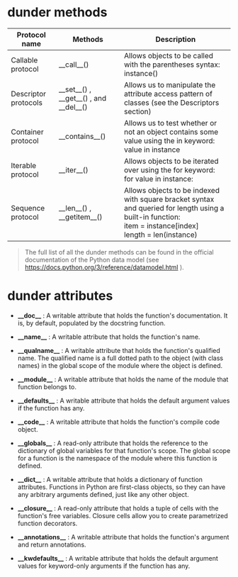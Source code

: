 # dunder methods
|**Protocol name**|**Methods**|**Description**|
|-|-|-|
|Callable protocol|\_\_call\_\_()|Allows objects to be called with the parentheses syntax: <br/>instance()</br>|
|Descriptor protocols|\_\_set\_\_() ,  \_\_get\_\_() , and  \_\_del\_\_()|Allows us to manipulate the attribute access pattern of classes (see the Descriptors section)|
|Container protocol|\_\_contains\_\_()|Allows us to test whether or not an object contains some value using the  in keyword: <br/>value in instance</br>|
|Iterable protocol|\_\_iter\_\_()|Allows objects to be iterated over using the  for keyword: <br/>for value in instance:</br>|
|Sequence protocol|\_\_len\_\_() , \_\_getitem\_\_()|Allows objects to be indexed with square bracket syntax and queried for length using a built-in function: <br/>item = instance[index]</br> length = len(instance)|

> The full list of all the dunder methods can be found in the official documentation of the Python data model (see  https://docs.python.org/3/reference/datamodel.html ).

# dunder attributes

  * **\_\_doc\_\_** : A writable attribute that holds the function's documentation. It is, by default, populated by the  docstring function.
  
  * **\_\_name\_\_** : A writable attribute that holds the function's name.
  
  * **\_\_qualname\_\_** : A writable attribute that holds the function's qualified name. The qualified name is a full dotted path to the object (with class names) in the global scope of the module where the object is defined.
  
  * **\_\_module\_\_** : A writable attribute that holds the name of the module that function belongs to.
  
  * **\_\_defaults\_\_** : A writable attribute that holds the default argument values if the function has any.
  
  * **\_\_code\_\_** : A writable attribute that holds the function's compile code object.
  
  * **\_\_globals\_\_** : A read-only attribute that holds the reference to the dictionary of global variables for that function's scope. The global scope for a function is the namespace of the module where this function is defined.
  
  * **\_\_dict\_\_** : A writable attribute that holds a dictionary of function attributes. Functions in Python are first-class objects, so they can have any arbitrary arguments defined, just like any other object.
  
  * **\_\_closure\_\_** : A read-only attribute that holds a tuple of cells with the function's free variables. Closure cells allow you to create parametrized function decorators.
  
  * **\_\_annotations\_\_** : A writable attribute that holds the function's argument and return annotations.
  
  * **\_\_kwdefaults\_\_** : A writable attribute that holds the default argument values for keyword-only arguments if the function has any.
  
  
